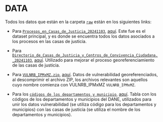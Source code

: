 # DATA

Todos los datos que están en la carpeta [`raw`](./raw/) están en los siguientes links:

* Para [`Procesos_en_Casas_de_Justicia_20241103`](./raw/Procesos_en_Casas_de_Justicia_20241103.csv), [aquí](https://www.datos.gov.co/Justicia-y-Derecho/Procesos-en-Casas-de-Justicia/fuyf-sb4r/about_data). Este fue es el dataset principal, y es donde se encuentra todos los datos asociados a los procesos en las casas de justicia.

* Para [`Directorio_de_Casas_de_Justicia_y_Centros_de_Convivencia_Ciudadana._20241103`](./raw/Directorio_de_Casas_de_Justicia_y_Centros_de_Convivencia_Ciudadana._20241103.csv), [aquí](https://www.datos.gov.co/Justicia-y-Derecho/Directorio-de-Casas-de-Justicia-y-Centros-de-Convi/bmcc-69wd/about_data). Utilizado para mejorar el proceso georeferenciamiento de las casas de justicia.

* Para [`VULNRB_IPMxMZ.zip`](./raw/VULNRB_IPMxMZ.zip), [aquí](https://geoportal.dane.gov.co/visor-vulnerabilidad/). Datos de vulnerabilidad georeferenciados, al descomprimir el archivo ZIP, los archivos relevantes son aquellos cuyo nombre comienza con VULNRB_IPMxMZ `VULNRB_IPMxMZ`.

* Para los [`códigos de los departamentos y municipio`](./raw/Tabla-Códigos-Dane.pdf), [aquí](https://www.fopep.gov.co/sheempoo/2019/02/Tabla-C%C3%B3digos-Dane.pdf). Tabla con los códigos de los departamentos y municipios del DANE, utilizados para unir los datos vulnerabilidad (se utiliza código para los departamentos y municipios) con las casas de justicia (se utiliza el nombre de los departamentos y municipios).
